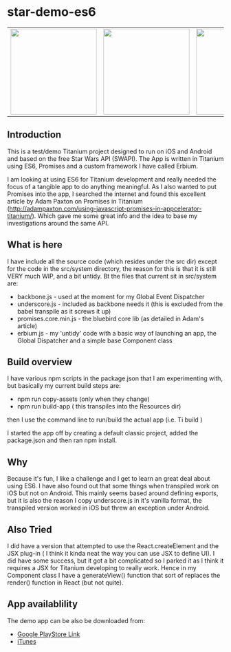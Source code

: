 # star-demo-es6

<table>
<tr>
  <td><img src="https://github.com/magnatronus/star-demo-es6/blob/master/images/sim001.png" width="200"></td>
  <td><img src="https://github.com/magnatronus/star-demo-es6/blob/master/images/sim002.png" width="200"></td>
  <td><img src="https://github.com/magnatronus/star-demo-es6/blob/master/images/sim003.png" width="200"></td>
  <td><img src="https://github.com/magnatronus/star-demo-es6/blob/master/images/sim005.png" width="200"></td>
</tr>
</table>

## Introduction
This is a test/demo Titanium project designed to run on iOS and Android and based on the free Star Wars API (SWAPI). The App is written in Titanium using ES6, Promises and a custom framework I have called Erbium.

I am looking at using ES6 for Titanium development and really needed the focus of a tangible app to do anything meaningful. As I also wanted to put Promises into the app, I searched the internet and found this excellent article by Adam Paxton on Promises in Titanium (http://adampaxton.com/using-javascript-promises-in-appcelerator-titanium/).  Which gave me some great info and the idea to base my investigations around the same API.

## What is here
I have include all the source code (which resides under the src dir)  except for the code in the src/system directory, the reason for this is that it is still VERY much WIP, and a bit untidy. Bt the files that current sit in src/system are:

* backbone.js - used at the moment for my Global Event Dispatcher
* underscore.js -  included as backbone needs it (this is excluded from the babel transpile as it screws it up)
* promises.core.min.js - the bluebird core lib  (as detailed in Adam's article)
* erbium.js  - my 'untidy' code with a basic way of launching an app, the Global Dispatcher and a simple base Component class

## Build overview
I have various npm scripts in the package.json that I am experimenting with, but basically my current build steps are:

* npm run copy-assets  (only when they change)
* npm run build-app  ( this transpiles into the Resources dir)

then I use the command line to run/build the actual app (i.e. Ti build )

I started the app off by creating a default classic project, added the package.json and then ran npm install.

## Why
Because it's fun, I like a challenge and I get to learn an great deal about using ES6. I have also found out that some things when transpiled work on iOS but not on Android. This mainly seems based around defining exports, but it is also the reason I copy underscore.js in it's vanilla format, the transpiled version worked in iOS but threw an exception under Android.

## Also Tried
I did have a version that attempted to use the React.createElement and the JSX plug-in ( I think it kinda neat the way you can use JSX to define UI). I did have some success, but it got a bit complicated so I parked it as I think it requires a JSX for Titanium developing to really work. Hence in my Component class I have a generateView() function that sort of replaces the render() function in React (but not quite).

## App availablility
The demo app can be also be downloaded from:

* [Google PlayStore Link](https://play.google.com/store/apps/details?id=uk.spiralarm.spiralarm)
* [iTunes](https://itunes.apple.com/us/app/spiralarm/id1246261390?ls=1&mt=8)
